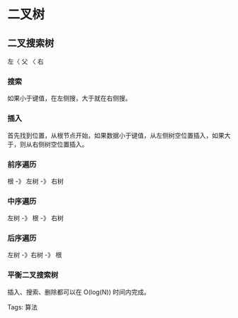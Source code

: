 # 二叉树
## 二叉搜索树
左〈 父 〈 右
### 搜索
如果小于键值，在左侧搜，大于就在右侧搜。
### 插入
首先找到位置，从根节点开始，如果数据小于键值，从左侧树空位置插入，如果大于，则从右侧树空位置插入。
### 前序遍历
根 -》 左树 -》 右树
### 中序遍历
左树 -》 根 -》 右树
### 后序遍历
左树 -》右树 -》 根
### 平衡二叉搜索树
插入、搜索、删除都可以在 O(log(N)) 时间内完成。




Tags:
  算法